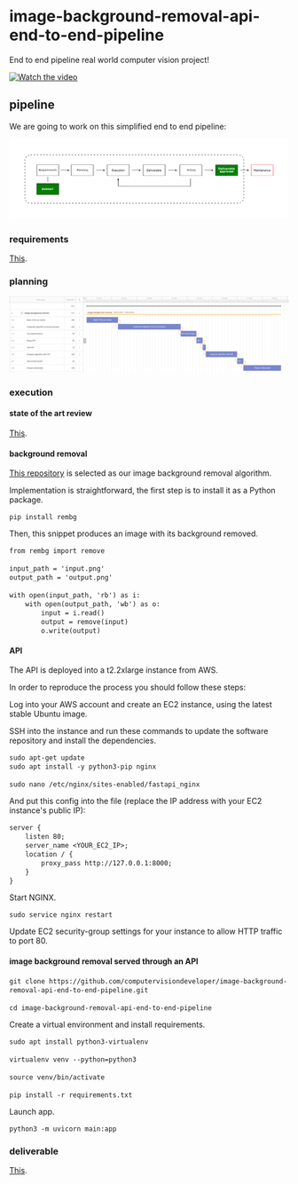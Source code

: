 # image-background-removal-api-end-to-end-pipeline

End to end pipeline real world computer vision project!

[![Watch the video](https://img.youtube.com/vi/FkIX2FH7HQ8/0.jpg)](https://www.youtube.com/watch?v=FkIX2FH7HQ8)

## pipeline

We are going to work on this simplified end to end pipeline:

![img](https://github.com/computervisiondeveloper/image-background-removal-api-end-to-end-pipeline/blob/b586baa186478e9f2b8be9ef878a2d6b6daa8b15/simplified_pipeline.png)

### requirements

[This](https://docs.google.com/document/d/15IcKAXee-lC-KABkP6USPHWp9rVaOUwWg5rA2ZpEqLQ/edit#).

### planning

![img](https://github.com/computervisiondeveloper/image-background-removal-api-end-to-end-pipeline/blob/14ff384e12a2b964eb6b3bb25a286953e1eb8303/planning.png)

### execution

#### state of the art review

[This](https://docs.google.com/document/d/16E6vUTD4_U3mfoygmmEufgJEVG9boW8qcddvZ7-Uluo/edit#).

#### background removal

[This repository](https://github.com/danielgatis/rembg) is selected as our image background removal algorithm.

Implementation is straightforward, the first step is to install it as a Python package.

    pip install rembg
    
Then, this snippet produces an image with its background removed.

    from rembg import remove

    input_path = 'input.png'
    output_path = 'output.png'

    with open(input_path, 'rb') as i:
        with open(output_path, 'wb') as o:
            input = i.read()
            output = remove(input)
            o.write(output)

#### API

The API is deployed into a t2.2xlarge instance from AWS. 

In order to reproduce the process you should follow these steps:

Log into your AWS account and create an EC2 instance, using the latest stable Ubuntu image.

SSH into the instance and run these commands to update the software repository and install the dependencies.

    sudo apt-get update
    sudo apt install -y python3-pip nginx
    
    sudo nano /etc/nginx/sites-enabled/fastapi_nginx
    
    
And put this config into the file (replace the IP address with your EC2 instance's public IP):

    server {
        listen 80;   
        server_name <YOUR_EC2_IP>;    
        location / {        
            proxy_pass http://127.0.0.1:8000;    
        }
    }

Start NGINX.

    sudo service nginx restart
    
Update EC2 security-group settings for your instance to allow HTTP traffic to port 80.

#### image background removal served through an API

    git clone https://github.com/computervisiondeveloper/image-background-removal-api-end-to-end-pipeline.git
    
    cd image-background-removal-api-end-to-end-pipeline

Create a virtual environment and install requirements.

    sudo apt install python3-virtualenv

    virtualenv venv --python=python3
    
    source venv/bin/activate

    pip install -r requirements.txt

Launch app.
    
    python3 -m uvicorn main:app


### deliverable

[This](https://docs.google.com/document/d/1C0K3h5NMzT7LyNXV1Tb-mMpxStjDZxwYO6_JbylVzfM/edit#heading=h.1ii8xb93tsgb).
